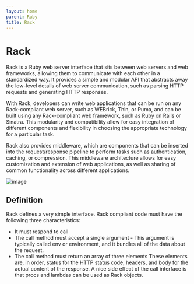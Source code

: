 ```yaml
---
layout: home
parent: Ruby
title: Rack
---
```


# Rack

Rack is a Ruby web server interface that sits between web servers and web frameworks, allowing them to communicate with each other in a standardized way. It provides a simple and modular API that abstracts away the low-level details of web server communication, such as parsing HTTP requests and generating HTTP responses.

With Rack, developers can write web applications that can be run on any Rack-compliant web server, such as WEBrick, Thin, or Puma, and can be built using any Rack-compliant web framework, such as Ruby on Rails or Sinatra. This modularity and compatibility allow for easy integration of different components and flexibility in choosing the appropriate technology for a particular task.

Rack also provides middleware, which are components that can be inserted into the request/response pipeline to perform tasks such as authentication, caching, or compression. This middleware architecture allows for easy customization and extension of web applications, as well as sharing of common functionality across different applications.

![image](https://user-images.githubusercontent.com/11530478/230244773-ac3fd96e-ff41-4b26-a0f3-485cd3ee1b07.png)

## Definition

Rack defines a very simple interface. Rack compliant code must have the following three characteristics:
- It must respond to call
- The call method must accept a single argument - This argument is typically called env or environment, and it bundles all of the data about the request.
- The call method must return an array of three elements These elements are, in order, status for the HTTP status code, headers, and body for the actual content of the response.
A nice side effect of the call interface is that procs and lambdas can be used as Rack objects.
